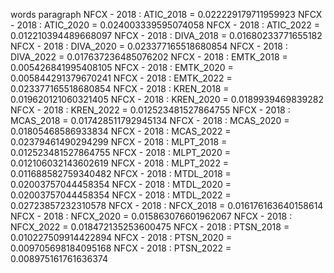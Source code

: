 words
paragraph
NFCX - 2018 : ATIC_2018 = 0.022229179711959923
NFCX - 2018 : ATIC_2020 = 0.024003339595074058
NFCX - 2018 : ATIC_2022 = 0.012210394489668097
NFCX - 2018 : DIVA_2018 = 0.01680233771655182
NFCX - 2018 : DIVA_2020 = 0.023377165518680854
NFCX - 2018 : DIVA_2022 = 0.017637236485076202
NFCX - 2018 : EMTK_2018 = 0.005426841995408105
NFCX - 2018 : EMTK_2020 = 0.005844291379670241
NFCX - 2018 : EMTK_2022 = 0.023377165518680854
NFCX - 2018 : KREN_2018 = 0.019620121060321405
NFCX - 2018 : KREN_2020 = 0.0189939469839282
NFCX - 2018 : KREN_2022 = 0.012523481527864755
NFCX - 2018 : MCAS_2018 = 0.017428511792945134
NFCX - 2018 : MCAS_2020 = 0.01805468586933834
NFCX - 2018 : MCAS_2022 = 0.02379461490294299
NFCX - 2018 : MLPT_2018 = 0.012523481527864755
NFCX - 2018 : MLPT_2020 = 0.012106032143602619
NFCX - 2018 : MLPT_2022 = 0.011688582759340482
NFCX - 2018 : MTDL_2018 = 0.02003757044458354
NFCX - 2018 : MTDL_2020 = 0.02003757044458354
NFCX - 2018 : MTDL_2022 = 0.02723857232310578
NFCX - 2018 : NFCX_2018 = 0.016176163640158614
NFCX - 2018 : NFCX_2020 = 0.015863076601962067
NFCX - 2018 : NFCX_2022 = 0.018472135253600475
NFCX - 2018 : PTSN_2018 = 0.010227509914422894
NFCX - 2018 : PTSN_2020 = 0.009705698184095168
NFCX - 2018 : PTSN_2022 = 0.008975161761636374
